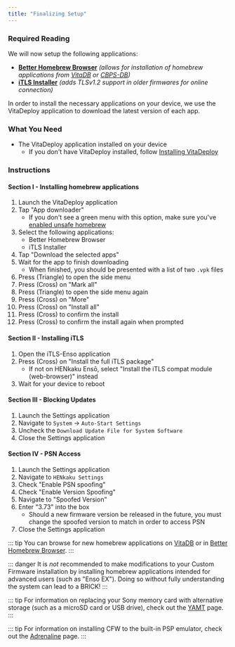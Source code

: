 ```yaml
---
title: "Finalizing Setup"
---
```


### Required Reading

We will now setup the following applications:

+  **[Better Homebrew Browser](https://github.com/Ibrahim778/BetterHomebrewBrowser/releases/)** *(allows for installation of homebrew applications from [VitaDB](https://vitadb.rinnegatamante.it/) or [CBPS-DB](https://db.cbps.xyz/))*
+  **[iTLS Installer](https://github.com/SKGleba/iTLS-Enso/releases/latest/)** *(adds TLSv1.2 support in older firmwares for online connection)*

In order to install the necessary applications on your device, we use the VitaDeploy application to download the latest version of each app.

### What You Need

* The VitaDeploy application installed on your device
  + If you don't have VitaDeploy installed, follow [Installing VitaDeploy](installing-vitadeploy)

### Instructions

#### Section I - Installing homebrew applications

1. Launch the VitaDeploy application
1. Tap "App downloader"
    + If you don't see a green menu with this option, make sure you've [enabled unsafe homebrew](installing-h-encore#section-iv---configuring-henkaku)
1. Select the following applications:
    + Better Homebrew Browser
    + iTLS Installer
1. Tap "Download the selected apps"
1. Wait for the app to finish downloading
    + When finished, you should be presented with a list of two `.vpk` files
1. Press (Triangle) to open the side menu
1. Press (Cross) on "Mark all"
1. Press (Triangle) to open the side menu again
1. Press (Cross) on "More"
1. Press (Cross) on "Install all"
1. Press (Cross) to confirm the install
1. Press (Cross) to confirm the install again when prompted

#### Section II - Installing iTLS

1. Open the iTLS-Enso application
1. Press (Cross) on "Install the full iTLS package"
    + If not on HENkaku Ensō, select "Install the iTLS compat module (web-browser)" instead
1. Wait for your device to reboot

#### Section III - Blocking Updates

1. Launch the Settings application
1. Navigate to `System` -> `Auto-Start Settings`
1. Uncheck the `Download Update File for System Software`
1. Close the Settings application

#### Section IV - PSN Access

1. Launch the Settings application
1. Navigate to `HENkaku Settings`
1. Check "Enable PSN spoofing"
1. Check "Enable Version Spoofing"
1. Navigate to "Spoofed Version"
1. Enter "3.73" into the box
    + Should a new firmware version be released in the future, you must change the spoofed version to match in order to access PSN
1. Close the Settings application

::: tip
You can browse for new homebrew applications on [VitaDB](https://vitadb.rinnegatamante.it/) or in [Better Homebrew Browser](https://github.com/Ibrahim778/BetterHomebrewBrowser/releases/).
:::

::: danger
It is *not* recommended to make modifications to your Custom Firmware installation by installing homebrew applications intended for advanced users (such as "Enso EX"). Doing so without fully understanding the system can lead to a BRICK!
:::

::: tip
For information on replacing your Sony memory card with alternative storage (such as a microSD card or USB drive), check out the [YAMT](yamt) page.
:::

::: tip
For information on installing CFW to the built-in PSP emulator, check out the [Adrenaline](adrenaline) page.
:::
